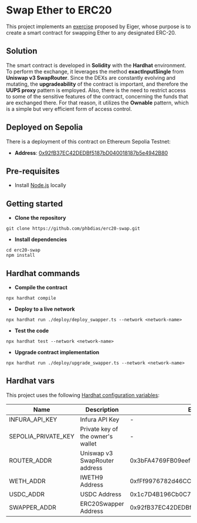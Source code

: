 # Swap Ether to ERC20

This project implements an [exercise](https://github.com/eigerco/recruitment-exercises/blob/main/erc20-swap.md) proposed by Eiger, whose purpose is to create a smart contract for swapping Ether to any designated ERC-20.

## Solution
The smart contract is developed in **Solidity** with the **Hardhat** environment. To perform the exchange, it leverages the method **exactInputSingle** from **Uniswap v3 SwapRouter**. Since the DEXs are constantly evolving and mutating, the **upgradeability** of the contract is important, and therefore the **UUPS proxy** pattern is employed. Also, there is the need to restrict access to some of the sensitive features of the contract, concerning the funds that are exchanged there. For that reason, it utilizes the **Ownable** pattern, which is a simple but very efficient form of access control.

## Deployed on Sepolia
There is a deployment of this contract on Ethereum Sepolia Testnet:

- **Address**: [0x92fB37EC42DEDBf5187bD040018187b5e4942B80](https://sepolia.etherscan.io/address/0x92fb37ec42dedbf5187bd040018187b5e4942b80)

## Pre-requisites
- Install [Node.js](https://nodejs.org/en/) locally

## Getting started
- **Clone the repository**
```
git clone https://github.com/phbdias/erc20-swap.git
```
- **Install dependencies**
```
cd erc20-swap
npm install
```

## Hardhat commands
- **Compile the contract**
```
npx hardhat compile
```
- **Deploy to a live network**
```
npx hardhat run ./deploy/deploy_swapper.ts --network <network-name>
```
- **Test the code**
```
npx hardhat test --network <network-name>
```
- **Upgrade contract implementation**
```
npx hardhat run ./deploy/upgrade_swapper.ts --network <network-name>
```

## Hardhat vars
This project uses the following [Hardhat configuration variables](https://hardhat.org/hardhat-runner/docs/guides/configuration-variables):

| Name                          | Description                         | Example Value                                  |
| ----------------------------- | ------------------------------------| -----------------------------------------------|
| INFURA_API_KEY                | Infura API Key                      | -                                              |
| SEPOLIA_PRIVATE_KEY           | Private key of the owner's wallet   | -                                              |
| ROUTER_ADDR                   | Uniswap v3 SwapRouter address       | 0x3bFA4769FB09eefC5a80d6E87c3B9C650f7Ae48E     |
| WETH_ADDR                     | IWETH9 Address                      | 0xfFf9976782d46CC05630D1f6eBAb18b2324d6B14     |
| USDC_ADDR                     | USDC Address                        | 0x1c7D4B196Cb0C7B01d743Fbc6116a902379C7238     |
| SWAPPER_ADDR                  | ERC20Swapper Address                | 0x92fB37EC42DEDBf5187bD040018187b5e4942B80     |
